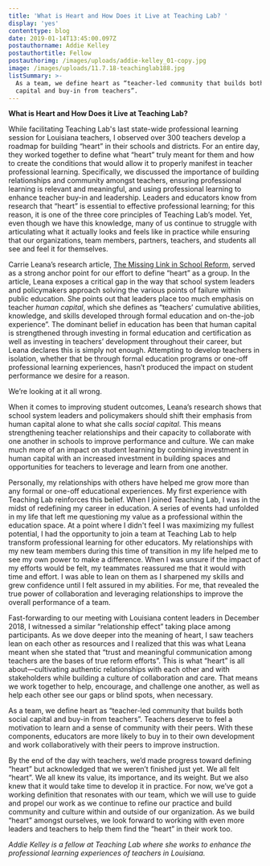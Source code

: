 ```yaml
---
title: 'What is Heart and How Does it Live at Teaching Lab? '
display: 'yes'
contenttype: blog
date: 2019-01-14T13:45:00.097Z
postauthorname: Addie Kelley
postauthortitle: Fellow
postauthorimg: /images/uploads/addie-kelley_01-copy.jpg
image: /images/uploads/11.7.18-teachinglab188.jpg
listSummary: >-
  As a team, we define heart as “teacher-led community that builds both social
  capital and buy-in from teachers”.
---
```

**What is Heart and How Does it Live at Teaching Lab?**

While facilitating Teaching Lab's last state-wide professional learning session for Louisiana teachers, I observed over 300 teachers develop a roadmap for building “heart” in their schools and districts. For an entire day, they worked together to define what “heart” truly meant for them and how to create the conditions that would allow it to properly manifest in teacher professional learning. Specifically, we discussed the importance of building relationships and community amongst teachers, ensuring professional learning is relevant and meaningful, and using professional learning to enhance teacher buy-in and leadership. Leaders and educators know from research that “heart” is essential to effective professional learning; for this reason, it is one of the three core principles of Teaching Lab’s model. Yet, even though we have this knowledge, many of us continue to struggle with articulating what it actually looks and feels like in practice while ensuring that our organizations, team members, partners, teachers, and students all see and feel it for themselves. 

Carrie Leana’s research article, [The Missing Link in School Reform](https://www2.ed.gov/programs/slcp/2011progdirmtg/mislinkinrfm.pdf), served as a strong anchor point for our effort to define “heart” as a group. In the article, Leana exposes a critical gap in the way that school system leaders and policymakers approach solving the various points of failure within public education. She points out that leaders place too much emphasis on teacher _human capital_, which she defines as “teachers’ cumulative abilities, knowledge, and skills developed through formal education and on-the-job experience”. The dominant belief in education has been that human capital is strengthened through investing in formal education and certification as well as investing in teachers’ development throughout their career, but Leana declares this is simply not enough. Attempting to develop teachers in isolation, whether that be through formal education programs or one-off professional learning experiences, hasn’t produced the impact on student performance we desire for a reason. 

We’re looking at it all wrong. 

When it comes to improving student outcomes, Leana’s research shows that school system leaders and policymakers should shift their emphasis from human capital alone to what she calls _social capital_. This means strengthening teacher relationships and their capacity to collaborate with one another in schools to improve performance and culture. We can make much more of an impact on student learning by combining investment in human capital with an increased investment in building spaces and opportunities for teachers to leverage and learn from one another. 

Personally, my relationships with others have helped me grow more than any formal or one-off educational experiences. My first experience with Teaching Lab reinforces this belief. When I joined Teaching Lab, I was in the midst of redefining my career in education. A series of events had unfolded in my life that left me questioning my value as a professional within the education space. At a point where I didn't feel I was maximizing my fullest potential, I had the opportunity to join a team at Teaching Lab to help transform professional learning for other educators. My relationships with my new team members during this time of transition in my life helped me to see my own power to make a difference. When I was unsure if the impact of my efforts would be felt, my teammates reassured me that it would with time and effort. I was able to lean on them as I sharpened my skills and grew confidence until I felt assured in my abilities. For me, that revealed the true power of collaboration and leveraging relationships to improve the overall performance of a team. 

Fast-forwarding to our meeting with Louisiana content leaders in December 2018, I witnessed a similar “relationship effect” taking place among participants. As we dove deeper into the meaning of heart, I saw teachers lean on each other as resources and I realized that this was what Leana meant when she stated that “trust and meaningful communication among teachers are the bases of true reform efforts”. This is what “heart” is all about—cultivating authentic relationships with each other and with stakeholders while building a culture of collaboration and care. That means we work together to help, encourage, and challenge one another, as well as help each other see our gaps or blind spots, when necessary.

As a team, we define heart as “teacher-led community that builds both social capital and buy-in from teachers”. Teachers deserve to feel a motivation to learn and a sense of community with their peers. With these components, educators are more likely to buy in to their own development and work collaboratively with their peers to improve instruction.

By the end of the day with teachers, we’d made progress toward defining “heart” but acknowledged that we weren’t finished just yet. We all felt “heart”. We all knew its value, its importance, and its weight. But we also knew that it would take time to develop it in practice. For now, we’ve got a working definition that resonates with our team, which we will use to guide and propel our work as we continue to refine our practice and build community and culture within and outside of our organization. As we build “heart” amongst ourselves, we look forward to working with even more leaders and teachers to help them find the “heart” in their work too. 

_Addie Kelley is a fellow at Teaching Lab where she works to enhance the professional learning experiences of teachers in Louisiana._
